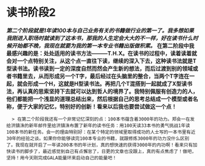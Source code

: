 # 读书阶段2
***第二个阶段就是1年读100本与自己业务有关的书籍做行业的第一了。我多想如果我刚进入职场时就读到了这本书，那我的人生定会大大的不一样，好在读书什么时候开始都不晚，我现在就要为我的第一本专业书籍出版做积累。***
**在第二阶段中我最感兴趣的是：处处适用的读书方法———T.H.X。在读书的过程中，读着读着就会对一个点特别关注，从这个点一直往下读，继续的深入下去，这种读书法就是T型读书法。读书读到一定的深度自然而然会产生新的想法，而后过渡到别的领域或者书籍里去，从而形成另一个T字，最后经过在头脑里的整合，当两个T字连在一起，就会形成一个H，这就是H型读书法。再把几个T混搭到一起就成了X型读书法，再认真的思索坚持下去就可以达到哲人的境界了。我特别佩服有创造力的人，他们都能把一个浅显的道理总结出来，然后根据自己的思考总结成一个模型或者名称，便于大家的记忆，特别好的创新！看来以后我也要尝试做这一个点！**

      > 在第二个阶段我还有一个非常记忆深刻的点：100本书蕴含着3000年的功力。郑会一在发给洪镇洙的新年邮件里给洪镇洙布置了新年的读书任务：用100天读33本书的勇气挑战1年读100本书的新任务。会一的理由特别好：在某个特定的领域里取得成功的人士写的一本书里有近30年的经验之谈。如果你你能够读完100本专业的书籍，就跟修炼3000年的功力没什么区别了。我现在就开启了一年读200本书的年计划，真的想快速的获得3000年的内功啊！看来只有加快读书的脚步了，最近感觉到自己有点懈怠了，日更的文章也没跟上，真的有点焦虑了！做吧，坚持！用今天刚完成GALA能量环来启动自己的能量吧！

